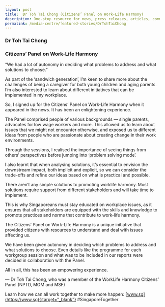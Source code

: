 ```yaml
---
layout: post
title:  Dr Toh Tai Chong (Citizens’ Panel on Work-Life Harmony)
description: One-stop resource for news, press releases, articles, commentary and speeches.
permalink: /media-centre/featured-stories/DrTohTaiChong
---
```


### Dr Toh Tai Chong 
### Citizens’ Panel on Work-Life Harmony 

“We had a lot of autonomy in deciding what problems to address and what solutions to choose.” 
 
As part of the ‘sandwich generation’, I’m keen to share more about the challenges of being a caregiver for both young children and aging parents. I’m also interested to learn about different initiatives that can be implemented in my workplace. 
 
So, I signed up for the Citizens’ Panel on Work-Life Harmony when it appeared in the news. It has been an enlightening experience. 
 
The Panel comprised people of various backgrounds — single parents, advocates for low wage workers and more. This allowed us to learn about issues that we might not encounter otherwise, and exposed us to different ideas from people who are passionate about creating change in their work environments. 

Through the sessions, I realised the importance of seeing things from others’ perspectives before jumping into ‘problem solving mode’. 
 
I also learnt that when analysing solutions, it’s essential to envision the downstream impact, both implicit and explicit, so we can consider the trade-offs and refine our ideas based on what is practical and possible. 
 
There aren’t any simple solutions to promoting worklife harmony. Most solutions require support from different stakeholders and will take time to implement. 
 
This is why Singaporeans must stay educated on workplace issues, as it ensures that all stakeholders are equipped with the skills and knowledge to promote practices and norms that contribute to work-life harmony. 
 
The Citizens’ Panel on Work-Life Harmony is a unique initiative that provided citizens with resources to understand and deal with issues affecting us. 
 
We have been given autonomy in deciding which problems to address and what solutions to choose. Even details like the programme for each workgroup session and what was to be included in our reports were decided in collaboration with the Panel. 

All in all, this has been an empowering experience. 


— Dr Toh Tai Chong, who was a member of the WorkLife Harmony Citizens’ Panel (NPTD,  MOM and MSF) 
 
 Learn how we can all work together to make more happen: [www.sg](https://www.sg){:target="_blank"} #SingaporeTogether
  			
